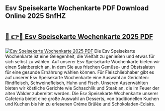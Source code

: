## Esv Speisekarte Wochenkarte PDF Download Online 2025 SnfHZ

# <h2><a href="http://gc8psc.nevu.top/?p=Esv+Speisekarte+Wochenkarte">🔗 👉🔴 Esv Speisekarte Wochenkarte 2025 PDF</a></h2>

[![Esv Speisekarte Wochenkarte 2025 PDF](https://i.imgur.com/dBaPXMq.png)](http://gc8psc.nevu.top/?p=Esv+Speisekarte+Wochenkarte)
Die Esv Speisekarte Wochenkarte ist eine Gelegenheit, die Vielfalt zu genießen und etwas für sich selbst zu wählen. Auf unserer Esv Speisekarte Wochenkarte bieten wir einen Salatbereich an, in dem Sie aus frischen Gemüse- und Obstsalaten für eine gesunde Ernährung wählen können. Für Fleischliebhaber gibt es auf unserer Esv Speisekarte Wochenkarte eine Auswahl an Gerichten: Rindfleisch, Schweinefleisch, Huhn und Fisch. Unseren Auserwählten bieten wir köstliche Gerichte wie Schaschlik und Steak an, die im Feuer der alten Wälder zubereitet werden. Die Esv Speisekarte Wochenkarte unserer Cafeteria bietet eine große Auswahl an Desserts, von traditionellen Kuchen und Kuchen bis hin zu erlesenen Crème Brûlée und Schokoladen-Eclairs.
